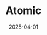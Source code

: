---  
layout: startup_page  
title: "Atomic"  
id: "atomic.financial"  
permalink: "/atomicatomic.financial04012025/"  
website: "https://atomic.financial"  
funding_round: "Strategic Investment"  
funding_amount: "$10M"  
investors: "Capital One Ventures, Citi Ventures, F.N.B. Corporation"  
about: "Atomic is a market leader in growing account primacy and enabling financial connectivity. They build solutions that help financial institutions deepen consumer relationships by providing tools for direct deposit growth, savings, and engagement. Their technology lowers acquisition costs, increases lifetime value, and helps institutions become the primary financial hub for their users."  
markets: "Fintech, Financial Software, Other Financial Services, SaaS, FinTech"  
hq: "Cottonwood Heights, Utah, United States"  
founded_year: "2019"  
linkedin: "https://www.linkedin.com/company/atomic-fi"  
twitter: "https://twitter.com/atomic_fi"  
instagram: ""  
facebook: "https://www.facebook.com/atomicfi"  
crunchbase: "https://www.crunchbase.com/organization/atomic-2"  
pitchbook: "https://pitchbook.com/profiles/company/338654-89"  

date_display: "01-Apr-2025"  
date: "2025-04-01"

# SEO Optimization  
meta_title: "Atomic - Strategic Investment Funding ($10M)"  
meta_description: "Atomic, Atomic is a market leader in growing account primacy and enabling financial connectivity. They build solutions that help financial institutions deepen..."  
meta_keywords: "Atomic, Fintech, Financial Software, Other Financial Services, SaaS, FinTech, Strategic Investment funding"  
canonical_url: "https://startup.projectstartups.com/atomicatomic.financial04012025/"  
---